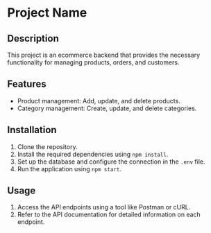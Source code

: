# Project Name

## Description

This project is an ecommerce backend that provides the necessary functionality for managing products, orders, and customers.

## Features

- Product management: Add, update, and delete products.
- Category management: Create, update, and delete categories.

## Installation

1. Clone the repository.
2. Install the required dependencies using `npm install`.
3. Set up the database and configure the connection in the `.env` file.
4. Run the application using `npm start`.

## Usage

1. Access the API endpoints using a tool like Postman or cURL.
2. Refer to the API documentation for detailed information on each endpoint.
